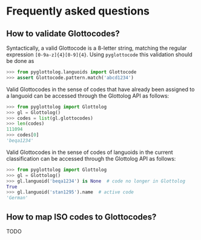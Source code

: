 
# Frequently asked questions

## How to validate Glottocodes?

Syntactically, a valid Glottocode is a 8-letter string, matching the regular expression `[0-9a-z]{4}[0-9]{4}`. Using `pyglottocode` this validation should be done as
```python
>>> from pyglottolog.languoids import Glottocode
>>> assert Glottocode.pattern.match('abcd1234')
```

Valid Glottocodes in the sense of codes that have already been assigned to a languoid can be accessed through the Glottolog API as follows:
```python
>>> from pyglottolog import Glottolog
>>> gl = Glottolog()
>>> codes = list(gl.glottocodes)
>>> len(codes)
111094
>>> codes[0]
'beqa1234'
```

Valid Glottocodes in the sense of codes of languoids in the current classification can be accessed through the Glottolog API as follows:
```python
>>> from pyglottolog import Glottolog
>>> gl = Glottolog()
>>> gl.languoid('beqa1234') is None  # code no longer in Glottolog
True
>>> gl.languoid('stan1295').name  # active code
'German'
```

## How to map ISO codes to Glottocodes?

TODO

